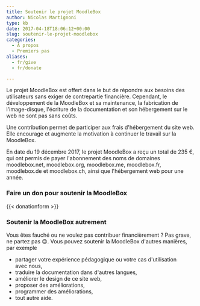 ```yaml
---
title: Soutenir le projet MoodleBox
author: Nicolas Martignoni
type: kb
date: 2017-04-18T18:06:12+00:00
slug: soutenir-le-projet-moodlebox
categories:
  - À propos
  - Premiers pas
aliases:
  - fr/give
  - fr/donate

---
```

Le projet MoodleBox est offert dans le but de répondre aux besoins des utilisateurs sans exiger de contrepartie financière. Cependant, le développement de la MoodleBox et sa maintenance, la fabrication de l'image-disque, l'écriture de la documentation et son hébergement sur le web ne sont pas sans coûts.

Une contribution permet de participer aux frais d'hébergement du site web. Elle encourage et augmente la motivation à continuer le travail sur la MoodleBox.

En date du 19 décembre 2017, le projet MoodleBox a reçu un total de 235 €, qui ont permis de payer l'abonnement des noms de domaines moodlebox.net, moodlebox.org, moodlebox.me, moodlebox.fr, moodlebox.de et moodlebox.ch, ainsi que l'hébergement web pour une année.

### Faire un don pour soutenir la MoodleBox

{{< donationform >}}

### Soutenir la MoodleBox autrement

Vous êtes fauché ou ne voulez pas contribuer financièrement ? Pas grave, ne partez pas 😉. Vous pouvez soutenir la MoodleBox d'autres manières, par exemple

  * partager votre expérience pédagogique ou votre cas d'utilisation avec nous,
  * traduire la documentation dans d'autres langues,
  * améliorer le design de ce site web,
  * proposer des améliorations,
  * programmer des améliorations,
  * tout autre aide.
